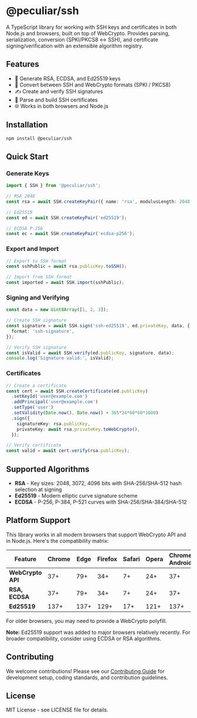 # @peculiar/ssh

A TypeScript library for working with SSH keys and certificates in both Node.js and browsers, built on top of WebCrypto. Provides parsing, serialization, conversion (SPKI/PKCS8 ↔ SSH), and certificate signing/verification with an extensible algorithm registry.

## Features

* 🔑 Generate RSA, ECDSA, and Ed25519 keys
* 🔐 Convert between SSH and WebCrypto formats (SPKI / PKCS8)
* ✍️ Create and verify SSH signatures
* 📜 Parse and build SSH certificates
* 🌐 Works in both browsers and Node.js

## Installation

```bash
npm install @peculiar/ssh
```

## Quick Start

### Generate Keys

```ts
import { SSH } from '@peculiar/ssh';

// RSA 2048
const rsa = await SSH.createKeyPair({ name: 'rsa', modulusLength: 2048 });

// Ed25519
const ed = await SSH.createKeyPair('ed25519');

// ECDSA P-256
const ec = await SSH.createKeyPair('ecdsa-p256');
```

### Export and Import

```ts
// Export to SSH format
const sshPublic = await rsa.publicKey.toSSH();

// Import from SSH format
const imported = await SSH.import(sshPublic);
```

### Signing and Verifying

```ts
const data = new Uint8Array([1, 2, 3]);

// Create SSH signature
const signature = await SSH.sign('ssh-ed25519', ed.privateKey, data, {
  format: 'ssh-signature',
});

// Verify SSH signature
const isValid = await SSH.verify(ed.publicKey, signature, data);
console.log('Signature valid:', isValid);
```

### Certificates

```ts
// Create a certificate
const cert = await SSH.createCertificate(ed.publicKey)
  .setKeyId('user@example.com')
  .addPrincipal('user@example.com')
  .setType('user')
  .setValidity(Date.now(), Date.now() + 365*24*60*60*1000)
  .sign({
    signatureKey: rsa.publicKey,
    privateKey: await rsa.privateKey.toWebCrypto(),
  });

// Verify certificate
const valid = await cert.verify(rsa.publicKey);
```

## Supported Algorithms

* **RSA** - Key sizes: 2048, 3072, 4096 bits with SHA-256/SHA-512 hash selection at signing
* **Ed25519** - Modern elliptic curve signature scheme
* **ECDSA** - P-256, P-384, P-521 curves with SHA-256/SHA-384/SHA-512

## Platform Support

This library works in all modern browsers that support WebCrypto API and in Node.js. Here's the compatibility matrix:

| Feature | Chrome | Edge | Firefox | Safari | Opera | Chrome Android | Firefox Android | Safari iOS | Node.js |
|---------|--------|------|---------|--------|-------|----------------|-----------------|------------|---------|
| **WebCrypto API** | 37+ | 79+ | 34+ | 7+ | 24+ | 37+ | 34+ | 7+ | 15.0+ |
| **RSA, ECDSA** | 37+ | 79+ | 34+ | 7+ | 24+ | 37+ | 34+ | 7+ | 15.0+ |
| **Ed25519** | 137+ | 137+ | 129+ | 17+ | 121+ | 137+ | 129+ | 17+ | 16.17+ |

For older browsers, you may need to provide a WebCrypto polyfill.

**Note:** Ed25519 support was added to major browsers relatively recently. For broader compatibility, consider using ECDSA or RSA algorithms.

## Contributing

We welcome contributions! Please see our [Contributing Guide](CONTRIBUTING.md) for development setup, coding standards, and contribution guidelines.

## License

MIT License - see LICENSE file for details.
